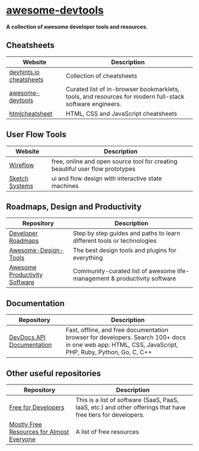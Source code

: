 # [awesome-devtools](https://github.com/arainho/awesome-devtools)

**A collection of awesome developer tools and resources.**

## Cheatsheets
Website | Description
---- | ----
[devhints.io cheatsheets](https://devhints.io)                   | Collection of cheatsheets
[awesome-devtools](https://github.com/moimikey/awesome-devtools) | Curated list of in-browser bookmarklets, tools, and resources for modern full-stack software engineers.
[htmlcheatsheet](https://htmlcheatsheet.com)                     | HTML, CSS and JavaScript cheatsheets

## User Flow Tools
Website | Description
---- | ----
[Wireflow](https://wireflow.co/)                   | free, online and open source tool for creating beautiful user flow prototypes
[Sketch Systems](https://sketch.systems)           | ui and flow design with interactive state machines

## Roadmaps, Design and Productivity
Repository | Description
---- | ----
[Developer Roadmaps](https://roadmap.sh/roadmaps)                          | Step by step guides and paths to learn different tools or technologies
[Awesome-Design-Tools](https://github.com/LisaDziuba/Awesome-Design-Tools) | The best design tools and plugins for everything 
[Awesome Productivity Software](areknawo/awesome-productivity-software)    | Community-curated list of awesome life-management & productivity software

## Documentation
Repository | Description
---- | ----
[DevDocs API Documentation](https://devdocs.io) | Fast, offline, and free documentation browser for developers. Search 100+ docs in one web app: HTML, CSS, JavaScript, PHP, Ruby, Python, Go, C, C++

## Other useful repositories
Repository | Description
---- | ----
[Free for Developers](https://free-for.dev) | This is a list of software (SaaS, PaaS, IaaS, etc.) and other offerings that have free tiers for developers.
[Mostly Free Resources for Almost Everyone](https://github.com/chasedooley/mostly-free-resources-for-almost-everyone) | A list of free resources 




